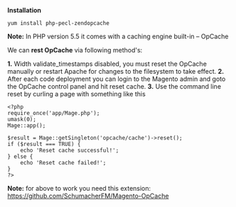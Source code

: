 **Installation**
```
yum install php-pecl-zendopcache
```
**Note:** In PHP version 5.5 it comes with a caching engine built-in – OpCache

We can **rest OpCache** via following method's:

**1.** Width validate_timestamps disabled, you must reset the OpCache manually or restart Apache for changes to the filesystem to take effect. 
**2.** After each code deployment you can login to the Magento admin and goto the OpCache control panel and hit reset cache. 
**3.** Use the command line reset by curling a page with something like this
```
<?php
require_once('app/Mage.php');
umask(0);
Mage::app();

$result = Mage::getSingleton('opcache/cache')->reset();
if ($result === TRUE) {
    echo 'Reset cache successful!';
} else {
    echo 'Reset cache failed!';
}
?>
```

**Note:** for above to work you need this extension:
https://github.com/SchumacherFM/Magento-OpCache

